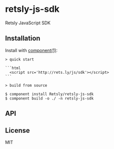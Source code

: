 
# retsly-js-sdk

  Retsly JavaScript SDK

## Installation

  Install with [component(1)](https://github.com/component/component):

    > quick start

    ```html
      <script src='http://rets.ly/js/sdk'></script>
    ```

    > build from source

    $ component install Retsly/retsly-js-sdk
    $ component build -o ./ -n retsly-js-sdk

## API



## License

  MIT
